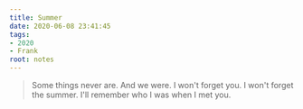 ```yaml
---
title: Summer
date: 2020-06-08 23:41:45
tags:
- 2020
- Frank
root: notes
---
```

>   Some things never are.
>   And we were.
>   I won&#39;t forget you.
>   I won&#39;t forget the summer.
>   I&#39;ll remember who I was when I met you.
>   